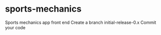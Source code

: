 # sports-mechanics
Sports mechanics app front end
Create a branch initial-release-0.x
Commit your code
